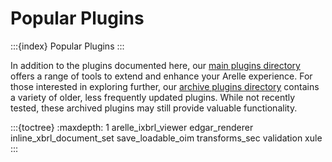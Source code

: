 # Popular Plugins

:::{index} Popular Plugins
:::

In addition to the plugins documented here, our [main plugins directory][plugins] offers a range of tools to extend and
enhance your Arelle experience. For those interested in exploring further, our
[archive plugins directory][plugins-archive] contains a variety of older, less frequently updated plugins. While not
recently tested, these archived plugins may still provide valuable functionality.

:::{toctree}
:maxdepth: 1
arelle_ixbrl_viewer
edgar_renderer
inline_xbrl_document_set
save_loadable_oim
transforms_sec
validation
xule
:::

[plugins]: https://github.com/Arelle/Arelle/tree/master/arelle/plugin
[plugins-archive]: https://github.com/Arelle/Arelle/tree/master/arelle/archive/plugin
